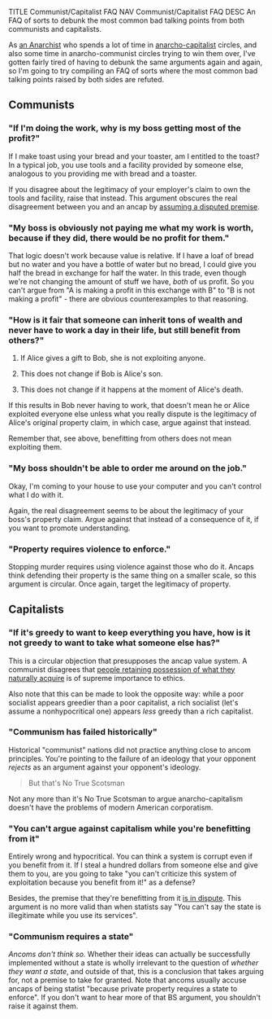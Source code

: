 TITLE Communist/Capitalist FAQ
NAV Communist/Capitalist FAQ
DESC An FAQ of sorts to debunk the most common bad talking points from both communists and capitalists.

As [an Anarchist](/protagonism/anarchism) who spends a lot of time in [anarcho-capitalist](faction_ancap) circles, and also some time in anarcho-communist circles trying to win them over, I've gotten fairly tired of having to debunk the same arguments again and again, so I'm going to try compiling an FAQ of sorts where the most common bad talking points raised by both sides are refuted.

## Communists

### "If I'm doing the work, why is my boss getting most of the profit?"

If I make toast using your bread and your toaster, am I entitled to the toast? In a typical job, you use tools and a facility provided by someone else, analogous to you providing me with bread and a toaster.

If you disagree about the legitimacy of your employer's claim to own the tools and facility, raise that instead. This argument obscures the real disagreement between you and an ancap by [assuming a disputed premise](disputed_premise).

### "My boss is obviously not paying me what my work is worth, because if they did, there would be no profit for them."

That logic doesn't work because value is relative. If I have a loaf of bread but no water and you have a bottle of water but no bread, I could give you half the bread in exchange for half the water. In this trade, even though we're not changing the amount of stuff we have, *both* of us profit. So you can't argue from "A is making a profit in this exchange with B" to "B is not making a profit" - there are obvious counterexamples to that reasoning.

### "How is it fair that someone can inherit tons of wealth and never have to work a day in their life, but still benefit from others?"

1. If Alice gives a gift to Bob, she is not exploiting anyone.

2. This does not change if Bob is Alice's son.

3. This does not change if it happens at the moment of Alice's death.

If this results in Bob never having to work, that doesn't mean he or Alice exploited everyone else unless what you really dispute is the legitimacy of Alice's original property claim, in which case, argue against that instead.

Remember that, see above, benefitting from others does not mean exploiting them.

<!--
### "It's not right for someone to have so much money without doing the work."

I'm not going to dispute whether they've done work, because that's not the ethical standard we apply anywhere else.

If I give you a gift, you're getting something you didn't work for. That doesn't mean it's wrong for you to have it. That's just not how morals work. It doesn't matter if you worked for it. What matters is whether you got it through voluntary interactions. Thus, even if the boss *didn't* do any work to "earn" his wealth, *that's not what matters*, what matters is whether the way he got it was voluntary.
-->

### "My boss shouldn't be able to order me around on the job."

Okay, I'm coming to your house to use your computer and you can't control what I do with it.

Again, the real disagreement seems to be about the legitimacy of your boss's property claim. Argue against that instead of a consequence of it, if you want to promote understanding.

### "Property requires violence to enforce."

Stopping murder requires using violence against those who do it. Ancaps think defending their property is the same thing on a smaller scale, so this argument is circular. Once again, target the legitimacy of property.

## Capitalists

### "If it's greedy to want to keep everything you have, how is it not greedy to want to take what someone else has?"

This is a circular objection that presupposes the ancap value system. A communist disagrees that [people retaining possession of what they naturally acquire](/protagonism/luck) is of supreme importance to ethics.

Also note that this can be made to look the opposite way: while a poor socialist appears greedier than a poor capitalist, a rich socialist (let's assume a nonhypocritical one) appears *less* greedy than a rich capitalist.

### "Communism has failed historically"

Historical "communist" nations did not practice anything close to ancom principles. You're pointing to the failure of an ideology that your opponent *rejects* as an argument against your opponent's ideology.

> But that's No True Scotsman

Not any more than it's No True Scotsman to argue anarcho-capitalism doesn't have the problems of modern American corporatism.

### "You can't argue against capitalism while you're benefitting from it"

Entirely wrong and hypocritical. You can think a system is corrupt even if you benefit from it. If I steal a hundred dollars from someone else and give them to you, are you going to take "you can't criticize this system of exploitation because you benefit from it!" as a defense?

Besides, the premise that they're benefitting from it [is in dispute](disputed_premise). This argument is no more valid than when statists say "You can't say the state is illegitimate while you use its services".

### "Communism requires a state"

*Ancoms don't think so.* Whether their ideas can actually be successfully implemented without a state is wholly irrelevant to the question of *whether they want a state*, and outside of that, this is a conclusion that takes arguing for, not a premise to take for granted. Note that ancoms usually accuse ancaps of being statist "because private property requires a state to enforce". If you don't want to hear more of that BS argument, you shouldn't raise it against them.
